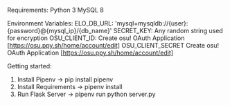 Requirements:
Python 3
MySQL 8

Environment Variables:
ELO_DB_URL: 'mysql+mysqldb://{user}:{password}@{mysql_ip}/{db_name}'
SECRET_KEY: Any random string used for encryption
OSU_CLIENT_ID: Create osu! OAuth Application [https://osu.ppy.sh/home/account/edit] 
OSU_CLIENT_SECRET Create osu! OAuth Application [https://osu.ppy.sh/home/account/edit] 

Getting started:
1. Install Pipenv -> pip install pipenv
2. Install Requirements -> pipenv install
3. Run Flask Server -> pipenv run python server.py